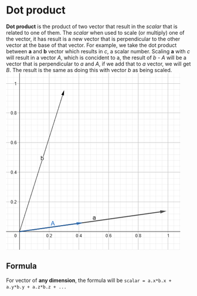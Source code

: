 # Dot product
**Dot product** is the product of two vector that result in the *scalar* that is related to one of them. The *scalar* when used to scale (or multiply) one of the vector, it has result is a new vector that is perpendicular to the other vector at the base of that vector. For example, we take the dot product between **a** and **b** vector which results in *c*, a scalar number. Scaling **a** with *c* will result in a vector *A*, which is concident to a, the result of *b* - *A* will be a vector that is perpendicular to *a* and *A*, if we add that to *a* vector, we will get *B*. The result is the same as doing this with vector *b* as being scaled.<br>
<img src="./images/Screenshot 2023-08-11 132027.png">
## Formula
For vector of **any dimension**, the formula will be `scalar = a.x*b.x + a.y*b.y + a.z*b.z + ...`
